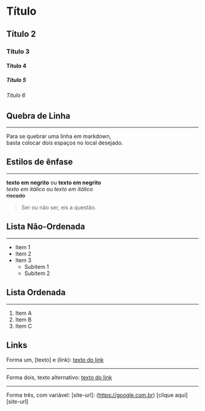 # Título
## Título 2
### Título 3
#### Título 4
##### Título 5
###### Título 6

## Quebra de Linha
******************
Para se quebrar uma linha em markdown,  
basta colocar dois espaços no local desejado.

## Estilos de ênfase
********************
**texto em negrito** ou __texto em negrito__  
*texto em itálico* ou _texto em itálico_  
~~riscado~~
> Ser ou não ser, eis a questão.

## Lista Não-Ordenada
***********************
+ Item 1
+ Item 2
+ Item 3
	- Subitem 1
	- Subitem 2

## Lista Ordenada
******************

1. Item A
2. Item B
3. Item C

## Links

Forma um, [texto] e (link): [texto do link](https://google.com.br)  
*********
Forma dois, texto alternativo: [texto do link](https://google.com.br "Busca do Google") 
*********
Forma três, com variável:
[site-url]: (https://google.com.br)
[clique aqui] [site-url]








